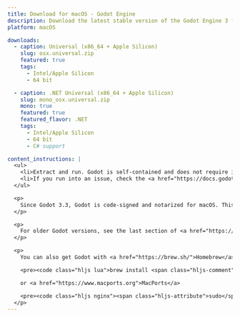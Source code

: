```yaml
---
title: Download for macOS - Godot Engine
description: Download the latest stable version of the Godot Engine 3 for macOS
platform: macOS

downloads:
  - caption: Universal (x86_64 + Apple Silicon)
    slug: osx.universal.zip
    featured: true
    tags:
      - Intel/Apple Silicon
      - 64 bit

  - caption: .NET Universal (x86_64 + Apple Silicon)
    slug: mono_osx.universal.zip
    mono: true
    featured: true
    featured_flavor: .NET
    tags:
      - Intel/Apple Silicon
      - 64 bit
      - C# support

content_instructions: |
  <ul>
    <li>Extract and run. Godot is self-contained and does not require installation.</li>
    <li>If you run into an issue, check the <a href="https://docs.godotengine.org/en/stable/about/troubleshooting.html">Troubleshooting</a> page for common issues and their solutions.</li>
  </ul>

  <p>
    Since Godot 3.3, Godot is code-signed and notarized for macOS. This means it should run out of the box even if Gatekeeper is enabled on the system (which is the default).
  </p>

  <p>
    For older Godot versions, see the last section of <a href="https://support.apple.com/en-us/HT202491">this page</a> for instructions on allowing Godot to run anyway. Alternatively, you can install <a href="https://store.steampowered.com/app/404790">Godot from Steam</a> and switch to an older branch in the Steam application settings to work around this.
  </p>

  <p>
    You can also get Godot with <a href="https://brew.sh/">Homebrew</a>

    <pre><code class="hljs lua">brew install <span class="hljs-comment">--cask godot</span></code></pre>

    or <a href="https://www.macports.org">MacPorts</a>

    <pre><code class="hljs nginx"><span class="hljs-attribute">sudo</span> port install godot</code></pre>
  </p>
---
```

